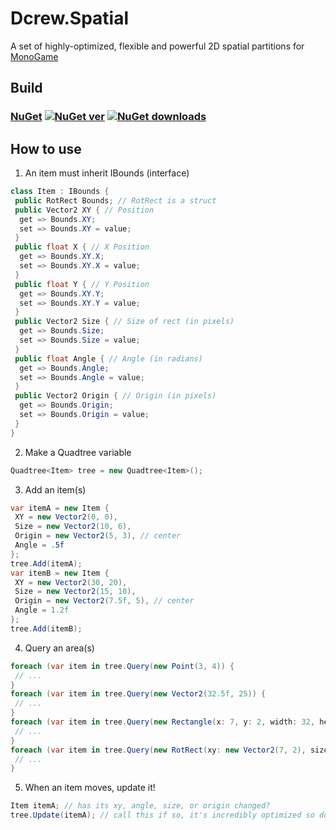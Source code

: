 # Dcrew.Spatial
 A set of highly-optimized, flexible and powerful 2D spatial partitions for [MonoGame](https://github.com/MonoGame/MonoGame)

## Build
### [NuGet](https://www.nuget.org/packages/Dcrew.Spatial) [![NuGet ver](https://img.shields.io/nuget/v/Dcrew.Spatial)](https://www.nuget.org/packages/Dcrew.Spatial) [![NuGet downloads](https://img.shields.io/nuget/dt/Dcrew.Spatial)](https://www.nuget.org/packages/Dcrew.Spatial)

## How to use
1. An item must inherit IBounds (interface)
```cs
class Item : IBounds {
 public RotRect Bounds; // RotRect is a struct
 public Vector2 XY { // Position
  get => Bounds.XY;
  set => Bounds.XY = value;
 }
 public float X { // X Position
  get => Bounds.XY.X;
  set => Bounds.XY.X = value;
 }
 public float Y { // Y Position
  get => Bounds.XY.Y;
  set => Bounds.XY.Y = value;
 }
 public Vector2 Size { // Size of rect (in pixels)
  get => Bounds.Size;
  set => Bounds.Size = value;
 }
 public float Angle { // Angle (in radians)
  get => Bounds.Angle;
  set => Bounds.Angle = value;
 }
 public Vector2 Origin { // Origin (in pixels)
  get => Bounds.Origin;
  set => Bounds.Origin = value;
 }
}
```

2. Make a Quadtree variable
```cs
Quadtree<Item> tree = new Quadtree<Item>();
```

3. Add an item(s)
```cs
var itemA = new Item {
 XY = new Vector2(0, 0),
 Size = new Vector2(10, 6),
 Origin = new Vector2(5, 3), // center
 Angle = .5f
};
tree.Add(itemA);
var itemB = new Item {
 XY = new Vector2(30, 20),
 Size = new Vector2(15, 10),
 Origin = new Vector2(7.5f, 5), // center
 Angle = 1.2f
};
tree.Add(itemB);
```

4. Query an area(s)
```cs
foreach (var item in tree.Query(new Point(3, 4)) {
 // ...
}
foreach (var item in tree.Query(new Vector2(32.5f, 25)) {
 // ...
}
foreach (var item in tree.Query(new Rectangle(x: 7, y: 2, width: 32, height: 27)) {
 // ...
}
foreach (var item in tree.Query(new RotRect(xy: new Vector2(7, 2), size: new Vector2(32, 27), angle: 0, origin: Vector2.Zero)) {
 // ...
}
```

5. When an item moves, update it!
```cs
Item itemA; // has its xy, angle, size, or origin changed?
tree.Update(itemA); // call this if so, it's incredibly optimized so don't worry!
```
